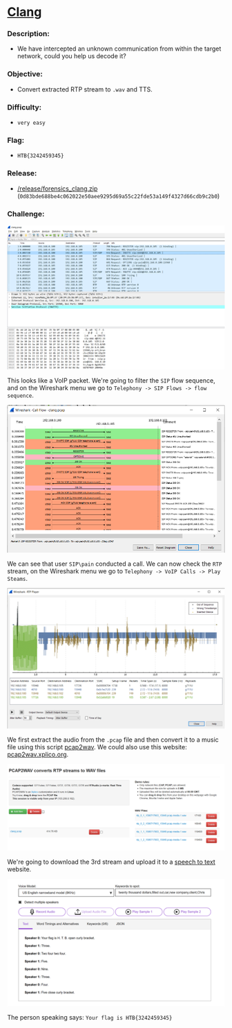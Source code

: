 # [__Clang__](#clang)

### Description:
* We have intercepted an unknown communication from within the target network, could you help us decode it?

### Objective:
* Convert extracted RTP stream to `.wav` and TTS.

### Difficulty:
* `very easy`

### Flag:
* `HTB{3242459345}`

### Release:
* [/release/forensics_clang.zip](release/forensics_clang.zip) (`0d83bde688be4c062022e50aee9295d69a55c22fde53a149f4327d66cdb9c2b0`)

### Challenge:
![](assets/1.png)

This looks like a VoIP packet. We're going to filter the `SIP` flow sequence, and on the Wireshark menu we go to `Telephony -> SIP Flows -> flow sequence`.

![](assets/2.png)

We can see that user `SIP\pain` conducted a call. We can now check the `RTP` stream, on the Wireshark menu we go to `Telephony -> VoIP Calls -> Play Steams`.

![](assets/3.png)

We first extract the audio from the `.pcap` file and then convert it to a music file using this script [pcap2wav](https://gist.githubusercontent.com/avimar/d2e9d05e082ce273962d742eb9acac16/raw/a7722d6dbe435f0c694bbcc87c2c2c3ccc04f818/pcap2wav). We could also use this website: [pcap2wav.xplico.org](http://pcap2wav.xplico.org/).

![](assets/4.png)

We're going to download the 3rd stream and upload it to a [speech to text](https://speech-to-text-demo.ng.bluemix.net/) website.


![](assets/5.png)

The person speaking says: `Your flag is HTB{3242459345}`
